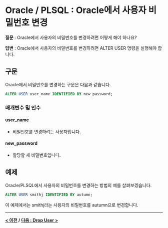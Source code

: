 # Oracle / PLSQL : Oracle에서 사용자 비밀번호 변경

**질문** : Oracle에서 사용자의 비밀번호를 변경하려면 어떻게 해야 하나요?

**답변** : Oracle에서 사용자의 비밀번호를 변경하려면 ALTER USER 명령을 실행해야 합니다.

## 구문
Oracle에서 비밀번호를 변경하는 구문은 다음과 같습니다.
```sql
ALTER USER user_name IDENTIFIED BY new_password;
```
### 매개변수 및 인수
#### **user_name**
- 비밀번호를 변경하려는 사용자입니다.
#### **new_password**
- 할당할 새 비밀번호입니다.

## 예제
Oracle/PLSQL에서 사용자의 비밀번호를 변경하는 방법의 예를 살펴보겠습니다.
```sql
ALTER USER smithj IDENTIFIED BY autumn;
```
이 예제에서는 smithj라는 사용자의 비밀번호를 autumn으로 변경합니다.

---
**[< 이전](CREATE_USER.md) / [다음 : Drop User >](DROP_USER.md)**